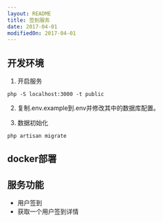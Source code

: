 ```yaml
---
layout: README
title: 签到服务
date: 2017-04-01
modifiedOn: 2017-04-01
---
```

## 开发环境
1. 开启服务
```shell
php -S localhost:3000 -t public
```
2. 复制.env.example到.env并修改其中的数据库配置。

3. 数据初始化
```shell
php artisan migrate
```

## docker部署

## 服务功能
- 用户签到
- 获取一个用户签到详情
